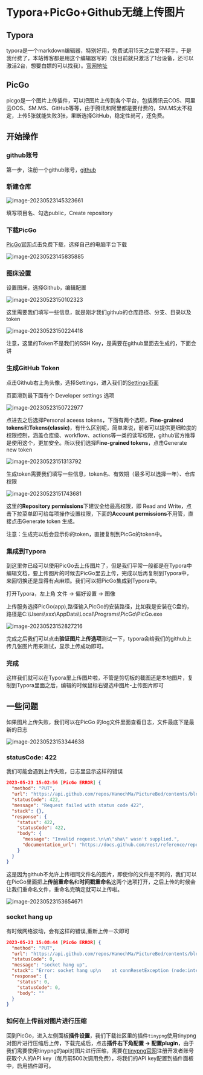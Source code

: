 # Typora+PicGo+Github无缝上传图片

## Typora

typora是一个markdown编辑器，特别好用，免费试用15天之后爱不释手，于是我付费了，本站博客都是用这个编辑器写的（我目前就只激活了1台设备，还可以激活2台，想要白嫖的可以找我）。[官网地址](https://typoraio.cn/)

## PicGo

picgo是一个图片上传插件，可以把图片上传到各个平台，包括腾讯云COS、阿里云OOS、SM.MS、GitHub等等，由于腾讯和阿里都是要付费的，SM.MS太不稳定，上传5张就能失败3张，果断选择GitHub，稳定性尚可，还免费。

## 开始操作

### github账号

第一步，注册一个github账号，[github](https://github.com/)

### 新建仓库

![image-20230523145323661](https://raw.githubusercontent.com/HanochMa/PictureBed/main/blogs/typora-pic1.png)

填写项目名、勾选public，Create repository



### 下载PicGo

[PicGo官网](https://molunerfinn.com/PicGo/)点击免费下载，选择自己的电脑平台下载

![image-20230523145835885](https://raw.githubusercontent.com/HanochMa/PictureBed/main/blogs/typora-pic2.png)



### 图床设置

设置图床，选择Github，编辑配置

![image-20230523150102323](https://raw.githubusercontent.com/HanochMa/PictureBed/main/blogs/typora-pic3.png)

这里需要我们填写一些信息，就是刚才我们github的仓库路径、分支、目录以及token

![image-20230523150224418](https://raw.githubusercontent.com/HanochMa/PictureBed/main/blogs/typora-pic4.png)

注意，这里的Token不是我们的SSH Key，是需要在github里面去生成的，下面会讲



### 生成GitHub Token

点击Github右上角头像，选择Settings，进入我们的[Settings页面](https://github.com/settings/profile)

页面滑到最下面有个 Developer settings 选项

![image-20230523150722977](https://raw.githubusercontent.com/HanochMa/PictureBed/main/blogs/typora-pic6.png)

点进去之后选择Personal aceess tokens，下面有两个选项，**Fine-grained tokens**和**Tokens(classic)**，有什么区别呢，简单来说，前者可以提供更细粒度的权限控制，涵盖仓库级、workflow、actions等一类的读写权限，github官方推荐是使用这个，更加安全。所以我们选择**Fine-grained tokens**，点击Generate new token

![image-20230523151313792](https://raw.githubusercontent.com/HanochMa/PictureBed/main/blogs/typora-pic7.png)

生成token需要我们填写一些信息，token名、有效期（最多可以选择一年）、仓库权限

![image-20230523151743681](https://raw.githubusercontent.com/HanochMa/PictureBed/main/blogs/typora-pic8.png)

这里的**Repository permissions**下建议全给最高权限，即 Read and Write，点击下拉菜单即可给每项操作设置权限，下面的**Account permissions**不用管，直接点击Generate token 生成。

注意：生成完以后会显示你的token，直接复制到PicGo的token中。

### 集成到Typora

到这里你已经可以使用PicGo去上传图片了，但是我们平常一般都是在Typora中编辑文档，要上传图片的时候去PicGo里去上传，完成以后再复制到Typora中，来回切换还是显得有点麻烦。我们可以把PicGo集成到Typora中。

打开Typora，左上角 文件 -> 偏好设置 -> 图像

上传服务选择PicGo(app),路径输入PicGo的安装路径，比如我是安装在C盘的，路径是C:\Users\xxx\AppData\Local\Programs\PicGo\PicGo.exe

![image-20230523152827216](https://raw.githubusercontent.com/HanochMa/PictureBed/main/blogs/typora-pic10.png)

完成之后我们可以点击**验证图片上传选项**测试一下，typora会给我们的github上传几张图片用来测试，显示上传成功即可。

### 完成

这样我们就可以在Typora里上传图片啦，不管是剪切板的截图还是本地图片，复制到Typora里面之后，编辑的时候鼠标右键选中图片-上传图片即可

## 一些问题

如果图片上传失败，我们可以在PicGo 的log文件里面查看日志，文件最底下是最新的日志

![image-20230523153344638](https://raw.githubusercontent.com/HanochMa/PictureBed/main/blogs/typora-pic11.png)



### statusCode: 422

我们可能会遇到上传失败，日志里显示这样的错误

```json
2023-05-23 15:02:56 [PicGo ERROR] {
  "method": "PUT",
  "url": "https://api.github.com/repos/HanochMa/PictureBed/contents/blogs/typora-pic3.png",
  "statusCode": 422,
  "message": "Request failed with status code 422",
  "stack": {},
  "response": {
    "status": 422,
    "statusCode": 422,
    "body": {
      "message": "Invalid request.\n\n\"sha\" wasn't supplied.",
      "documentation_url": "https://docs.github.com/rest/reference/repos#create-or-update-file-contents"
    }
  }
} 
```

这是因为github不允许上传相同文件名的图片，即使你的文件是不同的，我们可以在PicGo里面把**上传前重命名**和**时间戳重命名**这两个选项打开，之后上传的时候会让我们重命名文件，重命名完确定就可以上传啦。

![image-20230523153654671](https://raw.githubusercontent.com/HanochMa/PictureBed/main/blogs/typora-pic12.png)



### socket hang up

有时候网络波动，会有这样的错误,重新上传一次即可

```json
2023-05-23 15:08:44 [PicGo ERROR] {
  "method": "PUT",
  "url": "https://api.github.com/repos/HanochMa/PictureBed/contents/blogs/typora-pic5.png",
  "statusCode": 0,
  "message": "socket hang up",
  "stack": "Error: socket hang up\n    at connResetException (node:internal/errors:691:14)\n    at TLSSocket.socketOnEnd (node:_http_client:471:23)\n    at TLSSocket.emit (node:events:406:35)\n    at endReadableNT (node:internal/streams/readable:1343:12)\n    at processTicksAndRejections (node:internal/process/task_queues:83:21)",
  "response": {
    "status": 0,
    "statusCode": 0,
    "body": ""
  }
} 
```

### 如何在上传前对图片进行压缩

回到PicGo，进入左侧面板**插件设置**，我们下载社区里的插件`tinypng`使用tinypng对图片进行压缩后上传，下载完成后，点击**插件右下角配置 -> 配置plugin**，由于我们需要使用tinypng的api对图片进行压缩，需要在[tinypng官网](https://tinypng.com/developers)注册开发者账号获取个人的API key（每月前500次调用免费），将我们的API key配置到插件面板中，启用插件即可。





<git-talk />